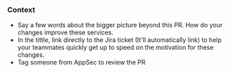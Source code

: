 ### Context

- Say a few words about the bigger picture beyond this PR. How do your changes improve these services.
- In the tittle, link directly to the Jira ticket (It'll automatically link) to help your teammates quickly get up to speed on the motivation for these changes.
- Tag someone from AppSec to review the PR